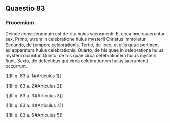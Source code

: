 ## Quaestio 83

### Prooemium

Deinde considerandum est de ritu huius sacramenti. Et circa hoc quaeruntur sex. Primo, utrum in celebratione huius mysterii Christus immoletur. Secundo, de tempore celebrationis. Tertio, de loco, et aliis quae pertinent ad apparatum huius celebrationis. Quarto, de his quae in celebratione huius mysterii dicuntur. Quinto, de his quae circa celebrationem huius mysterii fiunt. Sexto, de defectibus qui circa celebrationem huius sacramenti occurrunt.

![[III q. 83 a. 1#Articulus 1]]

![[III q. 83 a. 2#Articulus 2]]

![[III q. 83 a. 3#Articulus 3]]

![[III q. 83 a. 4#Articulus 4]]

![[III q. 83 a. 5#Articulus 5]]

